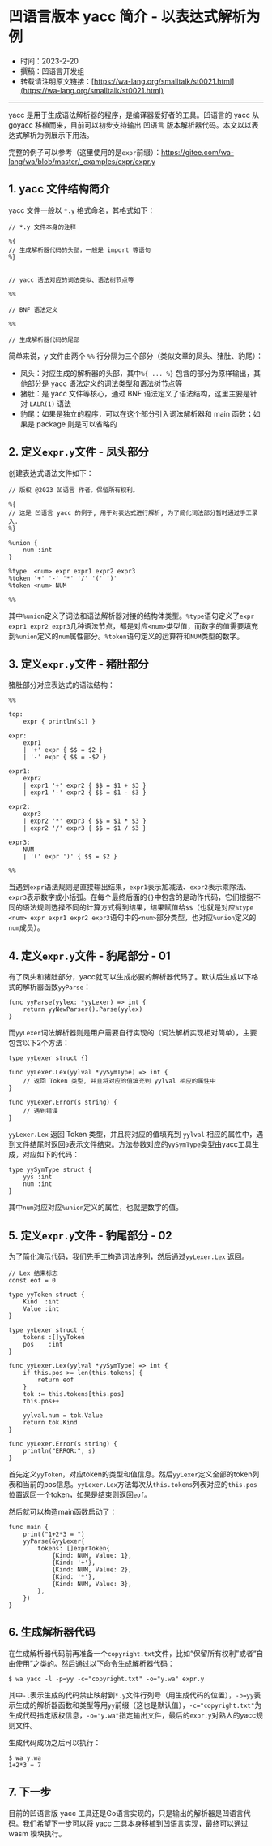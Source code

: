 # 凹语言版本 yacc 简介 - 以表达式解析为例

- 时间：2023-2-20
- 撰稿：凹语言开发组
- 转载请注明原文链接：[https://wa-lang.org/smalltalk/st0021.html](https://wa-lang.org/smalltalk/st0021.html)

---

yacc 是用于生成语法解析器的程序，是编译器爱好者的工具。凹语言的 yacc 从 goyacc 移植而来，目前可以初步支持输出 凹语言 版本解析器代码。本文以以表达式解析为例展示下用法。

完整的例子可以参考（这里使用的是`expr`前缀）：https://gitee.com/wa-lang/wa/blob/master/_examples/expr/expr.y

## 1. yacc 文件结构简介

yacc 文件一般以 `*.y` 格式命名，其格式如下：

```
// *.y 文件本身的注释

%{
// 生成解析器代码的头部，一般是 import 等语句
%}


// yacc 语法对应的词法类似、语法树节点等

%%

// BNF 语法定义

%%

// 生成解析器代码的尾部
```

简单来说，y 文件由两个 `%%` 行分隔为三个部分（类似文章的凤头、猪肚、豹尾）：
- 凤头：对应生成的解析器的头部，其中`%{ ... %}` 包含的部分为原样输出，其他部分是 yacc 语法定义的词法类型和语法树节点等
- 猪肚：是 yacc 文件等核心，通过 BNF 语法定义了语法结构，这里主要是针对 `LALR(1)` 语法
- 豹尾：如果是独立的程序，可以在这个部分引入词法解析器和 main 函数；如果是 package 则是可以省略的

## 2. 定义`expr.y`文件 - 凤头部分

创建表达式语法文件如下：

```
// 版权 @2023 凹语言 作者。保留所有权利。

%{
// 这是 凹语言 yacc 的例子, 用于对表达式进行解析, 为了简化词法部分暂时通过手工录入.
%}

%union {
	num :int
}

%type  <num> expr expr1 expr2 expr3
%token '+' '-' '*' '/' '(' ')'
%token <num> NUM

%%
```

其中`%union`定义了词法和语法解析器对接的结构体类型。`%type`语句定义了`expr expr1 expr2 expr3`几种语法节点，都是对应`<num>`类型值，而数字的值需要填充到`%union`定义的`num`属性部分。`%token`语句定义的运算符和`NUM`类型的数字。

## 3. 定义`expr.y`文件 - 猪肚部分

猪肚部分对应表达式的语法结构：

```
%%

top:
	expr { println($1) }

expr:
	expr1
	| '+' expr { $$ = $2 }
	| '-' expr { $$ = -$2 }

expr1:
	expr2
	| expr1 '+' expr2 { $$ = $1 + $3 }
	| expr1 '-' expr2 { $$ = $1 - $3 }

expr2:
	expr3
	| expr2 '*' expr3 { $$ = $1 * $3 }
	| expr2 '/' expr3 { $$ = $1 / $3 }

expr3:
	NUM
	| '(' expr ')' { $$ = $2 }

%%
```

当遇到`expr`语法规则是直接输出结果，`expr1`表示加减法、`expr2`表示乘除法、`expr3`表示数字或小括弧。在每个最终后面的`{}`中包含的是动作代码，它们根据不同的语法规则选择不同的计算方式得到结果，结果赋值给`$$`（也就是对应`%type  <num> expr expr1 expr2 expr3`语句中的`<num>`部分类型，也对应`%union`定义的`num`成员）。

## 4. 定义`expr.y`文件 - 豹尾部分 - 01

有了凤头和猪肚部分，yacc就可以生成必要的解析器代码了。默认后生成以下格式的解析器函数`yyParse`：

```
func yyParse(yylex: *yyLexer) => int {
	return yyNewParser().Parse(yylex)
}
```

而`yyLexer`词法解析器则是用户需要自行实现的（词法解析实现相对简单），主要包含以下2个方法：

```
type yyLexer struct {}

func yyLexer.Lex(yylval *yySymType) => int {
	// 返回 Token 类型, 并且将对应的值填充到 yylval 相应的属性中
}

func yyLexer.Error(s string) {
	// 遇到错误
}
```

`yyLexer.Lex` 返回 Token 类型，并且将对应的值填充到 `yylval` 相应的属性中，遇到文件结尾时返回`0`表示文件结束。方法参数对应的`yySymType`类型由yacc工具生成，对应如下的代码：

```
type yySymType struct {
	yys :int
	num :int
}
```

其中`num`对应对应`%union`定义的属性，也就是数字的值。

## 5. 定义`expr.y`文件 - 豹尾部分 - 02

为了简化演示代码，我们先手工构造词法序列，然后通过`yyLexer.Lex` 返回。

```
// Lex 结束标志
const eof = 0

type yyToken struct {
	Kind  :int
	Value :int
}

type yyLexer struct {
	tokens :[]yyToken
	pos    :int 
}

func yyLexer.Lex(yylval *yySymType) => int {
	if this.pos >= len(this.tokens) {
		return eof
	}
	tok := this.tokens[this.pos]
	this.pos++

	yylval.num = tok.Value
	return tok.Kind
}

func yyLexer.Error(s string) {
	println("ERROR:", s)
}
```

首先定义`yyToken`，对应token的类型和值信息。然后`yyLexer`定义全部的token列表和当前的pos信息。`yyLexer.Lex`方法每次从`this.tokens`列表对应的`this.pos`位置返回一个token，如果是结束则返回`eof`。

然后就可以构造main函数启动了：

```
func main {
	print("1+2*3 = ")
	yyParse(&yyLexer{
		tokens: []exprToken{
			{Kind: NUM, Value: 1},
			{Kind: '+'},
			{Kind: NUM, Value: 2},
			{Kind: '*'},
			{Kind: NUM, Value: 3},
		},
	})
}
```

## 6. 生成解析器代码

在生成解析器代码前再准备一个`copyright.txt`文件，比如“保留所有权利”或者“自由使用”之类的。然后通过以下命令生成解析器代码：

```
$ wa yacc -l -p=yy -c="copyright.txt" -o="y.wa" expr.y
```

其中`-l`表示生成的代码禁止映射到`*.y`文件行列号（用生成代码的位置），`-p=yy`表示生成的解析器函数和类型等用`yy`前缀（这也是默认值），`-c="copyright.txt"`为生成代码指定版权信息，`-o="y.wa"`指定输出文件，最后的`expr.y`对熟人的yacc规则文件。

生成代码成功之后可以执行：

```
$ wa y.wa
1+2*3 = 7
```

## 7. 下一步

目前的凹语言版 yacc 工具还是Go语言实现的，只是输出的解析器是凹语言代码。我们希望下一步可以将 yacc 工具本身移植到凹语言实现，最终可以通过 wasm 模块执行。


